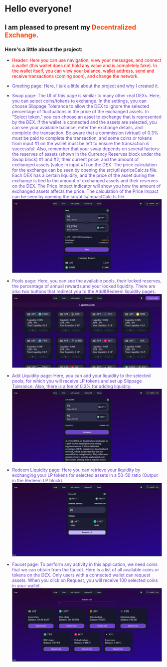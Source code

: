 # Hello everyone!

## I am pleased to present my <span style="color:orangered">Decentralized Exchange<span>.

### Here's a little about the project:

- <span style="color:red">Header:
  Here you can use navigation, view your messages, and connect a wallet (this wallet does not hold any value and is completely fake). In the wallet itself, you can view your balance, wallet address, send and receive transactions (coming soon), and change the network.

- <span style="color:#6e42ca">Greeting page<span>:
  Here, I talk a little about the project and why I created it.
- <span style="color:#6e42ca">Swap page<span>:
  The UI of this page is similar to many other real DEXs. Here, you can select coins/tokens to exchange. In the settings, you can choose Slippage Tolerance to allow the DEX to ignore the selected percentage of fluctuations in the price of the exchanged assets. In "Select token," you can choose an asset to exchange that is represented by the DEX. If the wallet is connected and the assets are selected, you can see your available balance, enter the exchange details, and complete the transaction. Be aware that a commission (virtual) of 0.3% must be paid to complete the transaction, and some coins or tokens from input #1 on the wallet must be left to ensure the transaction is successful. Also, remember that your swap depends on several factors: the reserves of assets (shown in the Currency Reserves block under the Swap block) #1 and #2, their current price, and the amount of exchanged assets (value in input #1) on the DEX. The price calculation for the exchange can be seen by opening the src\utils\priceCalc.ts file. Each DEX has a certain liquidity, and the price of the asset during the exchange is tied to the amount of exchanged assets and their reserves on the DEX. The Price Impact indicator will show you how the amount of exchanged assets affects the price. The calculation of the Price Impact can be seen by opening the src/utils/impactCalc.ts file.
  ![Swap page](https://github.com/Puishoanton/Crypto-Decentralized-Exchange/blob/master/src/assets/readme_imgs/swap.jpg)
- <span style="color:#6e42ca">Pools page<span>: Here, you can see the available pools, their locked reserves, the percentage of annual rewards,and your locked liquidity. There are also two buttons that redirect you to the Add&Redeem liquidity pages.
  ![Pools page](https://github.com/Puishoanton/Crypto-Decentralized-Exchange/blob/master/src/assets/readme_imgs/pools.jpg)
- <span style="color:#6e42ca">Add Liquidity page<span>:
  Here, you can add your liquidity to the selected pools, for which you will receive LP tokens and set up Slippage Tolerance. Also, there is a fee of 0.3% for adding liquidity.
  ![Add Liquidity page](https://github.com/Puishoanton/Crypto-Decentralized-Exchange/blob/master/src/assets/readme_imgs/add.jpg)
- <span style="color:#6e42ca">Redeem Liquidity page<span>:
  Here you can retrieve your liquidity by exchanging your LP tokens for selected assets in a 50-50 ratio (Output in the Redeem LP block).
  ![Redeem Liquidity page](https://github.com/Puishoanton/Crypto-Decentralized-Exchange/blob/master/src/assets/readme_imgs/remove.jpg)
 - <span style="color:#6e42ca">Faucet page<span>: To perform any activity in this application, we need coins that we can obtain from the faucet. Here is a list of all available coins or tokens on the DEX. Only users with a connected wallet can request assets. When you click on Request, you will receive 100 selected coins in your wallet.
  ![Redeem Liquidity page](https://github.com/Puishoanton/Crypto-Decentralized-Exchange/blob/master/src/assets/readme_imgs/faucet.jpg)
